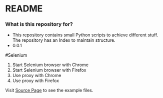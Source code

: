 # README #


### What is this repository for? ###

* This repository contains small Python scripts to achieve different stuff. The repository has an Index to maintain structure.
* 0.0.1

#Selenium

1. Start Selenium browser with Chrome
2. Start Selenium browser with Firefox
3. Use proxy with Chrome
4. Use proxy with Firefox

Visit [Source Page](https://bitbucket.org/AlvaroAV/python-scripts/src) to see the example files.